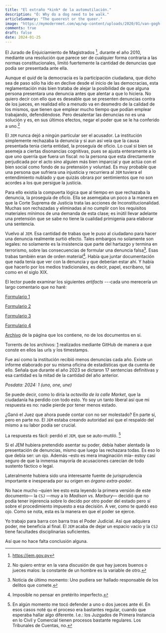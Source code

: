 ```yaml
---
title: "El extraño *kink* de la automutilación."
description: "Ó: Why do a dog need to be walk."
articleSummary: "The queerest or the queer."
image: "https://mymodernmet.com/wp/wp-content/uploads/2020/01/van-gogh-self-portraits-1.jpg"
comments: true
draft: false
date: 2024-01-25
---
```


El Jurado de Enjuiciamiento de Magistrados [^JEM], durante el año 2010, mediante una resolución que parece ser de cualquier forma contraria a las normas constitucionales, limitó fuertemente la cantidad de denuncias que podía ser presentada ante ella.

Aunque el _quid_ de la democracia es la participación ciudadana, que dicho sea de paso sólo ha ido en declive desde el inicio de las democracias, esta reglamentación más bien trataba de alejar la posibilidad de que alguna persona presentara una denuncia antes que alentar a que lo hiciera. No quiero decir con ello que es deseable que se presenten denuncias contra de los jueces, en realidad ello a menudo va en desmedro de la calidad de los mismos, que tienen que emplear mucho tiempo que podían emplear trabajando, defendiéndose. Pero desalentar las denuncias no es una solución y es, en sus últimos efectos, negar el poder que se le ha conferido a uno.[^a]

El ``JEM`` nunca dejó a ningún particular ser el acusador. La institución simplemente rechazaba la denuncia y si aun así veía que la causa presentada tenia cierta entidad, la proseguía de oficio. Lo cual si bien se asemeja a ciertas disonancias cognitivas, pues se ajusta enteramente a lo que uno querría que fuera un fiscal:  no la persona que esta directamente perjudicada por el acto sino alguien más bien imparcial y que actúa con el bien social como fondo de su pretensión y voluntad. Es muy probable que una persona que sufriera una injusticia y recurriera al ``JEM``  tuviera el entendimiento nublado y que quizás obrara por sentimientos que no son acordes a los que persigue la justicia.

Para ello existía la compuerta lógica que al tiempo en que rechazaba la denuncia, la proseguía de oficio. Ella se asemejaba un poco a la manera en que la Corte Suprema de Justicia trata las acciones de Inconstitucionalidad. Muchas son rechazadas y eliminadas al no cumplir con los requisitos materiales mínimos de una demanda de esta clase; es inútil llevar adelante una pretensión que se sabe no tiene la cualidad primigenia para elaborar una sentencia.

Vuelvo al ``JEM``. Esa cantidad de trabas que le puso al ciudadano para hacer una denuncia realmente surtió efecto. Tales embargos no solamente son legales: no solamente es la insistencia que parte del hartazgo y termina en  terrorismo, sobre las consecuencias de formular una denuncia falsa[^b]. Esas trabas también eran de orden material[^pasado]. Había que juntar documentación que nada tenía que ver con la denuncia y que deberían estar ahí. Y había que hacerlo por los medios tradicionales, es decir, papel, escribano, tal como en el siglo XIX.

El lector puede examinar los siguientes _artifacts_ ---cada uno merecería un largo comentario que no haré:

[Formulario 1](https://www.jem.gov.py/wp-content/uploads/2023/12/FORMULARIO-1-Modelo-de-acusacion-donde-se-acredita-la-solvencia-economica-mencionando-la-condicion-victima-denunciante-procesado-demandante-demandado.docx)

[Formulario 2](https://www.jem.gov.py/wp-content/uploads/2023/12/Formulario-2-Modelo-de-acusacion-donde-se-acredita-la-solvencia-economica-sin-mencionar-la-condicion-inserta-en-el-formulario-1.docx)

[Formulario 3](https://www.jem.gov.py/wp-content/uploads/2023/12/Formulario-3-Modelo-de-acusacion-en-el-cual-se-solicita-la-dispensa-de-la-solvencia-economica-mencionando-la-condicion-victima-denunciante-procesado-demandante-demandado-.docx)

[Formulario 4](https://www.jem.gov.py/wp-content/uploads/2023/12/Formulario-4-Modelo-de-acusacion-en-el-cual-se-solicita-la-dispensa-de-la-solvencia-economica-sin-mencionar-la-condicion-inserta-en-el-formulario-31.docx)

[Archivo](https://archive.is/hqDxv) de la página que los contiene, no de los documentos en sí.

Torrents de los archivos: [1](https://blog.villalba.is/jemtorrents) realizados mediante GitHub de manera a que conste en ellos las urls y los timestamps.

Fue así como la institución recibió menos denuncias cada año. Existe un informe elaborado por su misma oficina de estadísticas que da cuenta de ello. Señala que durante el año 2023 se dictaron 17 sentencias definitivas y esa cantidad es la mitad de la cantidad del año anterior.

_Posdata: 2024: 1 (uno, one, une)_

Se puede decir, como lo diría la _octavilla de la calle Market_, que la ciudadanía ha perdido con todo esto. Yo soy un tanto liberal así que mi respuesta es no: nadie pierde por tener menos estado.

¿Ganó el Juez que ahora puede contar con no ser molestado? En parte sí, pero en parte no. El ``JEM`` estaba creando autoridad así que el respaldo del mismo a su labor podía ser crucial. 

La respuesta es fácil: perdió el ``JEM``, que se auto-mutiló. [^c]

Si el JEM hubiera pretendido asentar su poder, debía haber alentado la presentación de denuncias, mismo que luego las rechazara todas. Es eso lo que debía ser: un ojo. Además –esto es mera imaginación mía– estoy casi seguro de que la inmensa mayoría de acusaciones carecían de todo sustento fáctico o legal.

Lateralmente hubiera sido una interesante  fuente de jurisprudencia importante e inesperada  por su origen en _órgano extra-poder_.

No hace mucho –quien lee esto esta leyendo la primera versión de este documento— la ``CSJ`` —muy a lo _Madison vs. Marbury_— decidió que no podía tener injerencia sobre lo decido por otro poder del estado pero sí sobre el procedimiento impuesto a esa decisión. A ver, como te quedó eso ojo. Como se nota, esta es la manera en que el poder se ejerce.

Yo trabajo para barra con barra tras el Poder Judicial. Así que adquiera poder, me beneficia al final. El ``JEM`` acaba de dejar un espacio vacío y la ``CSJ`` tiene facultades disciplinarias suficientes.

Así que no hace falta conclusión alguna.

[^a]: No quiero entrar en la vana discusión de que hay jueces buenos o jueces malos: la constante de un hombre es la variable de otro.

[^b]: Noticia de último momento: Uno pudiera ser hallado responsable de los delitos que comete.

[^c]: En algún momento me tocó defender a uno o dos jueces ante él. En esos casos noté qu el proceso era bastantes regular, cuando que esperaba hallar algo diferente.  I.e.: los Juzgados de Primera Instancia en lo Civil y Comercial tienen procesos bastante regulares. Los Tribunales de Cuentas, no.

[^JEM]: https://jem.gov.py

[^pasado]: Imposible no pensar en pretérito imperfecto.



